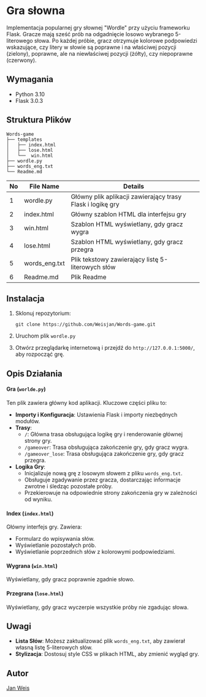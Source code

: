 # Gra słowna

Implementacja popularnej gry słownej "Wordle" przy użyciu frameworku Flask. Gracze mają sześć prób na odgadnięcie losowo wybranego 5-literowego słowa. Po każdej próbie, gracz otrzymuje kolorowe podpowiedzi wskazujące, czy litery w słowie są poprawne i na właściwej pozycji (zielony), poprawne, ale na niewłaściwej pozycji (żółty), czy niepoprawne (czerwony).

## Wymagania

* Python 3.10
* Flask 3.0.3

## Struktura Plików

```
Words-game
├── templates
│   ├── index.html
│   ├── lose.html
│   └──  win.html
├── wordle.py
├── words_eng.txt
└── Readme.md
```

| No | File Name | Details 
|----|------------|-------|
| 1  | wordle.py | Główny plik aplikacji zawierający trasy Flask i logikę gry
| 2 | index.html | Główny szablon HTML dla interfejsu gry
| 3  | win.html | Szablon HTML wyświetlany, gdy gracz wygra
| 4 | lose.html | Szablon HTML wyświetlany, gdy gracz przegra
| 5 | words_eng.txt | Plik tekstowy zawierający listę 5-literowych słów
| 6 | Readme.md | Plik Readme

## Instalacja

1. Sklonuj repozytorium:
    ```
    git clone https://github.com/Weisjan/Words-game.git
    ```

2. Uruchom plik `wordle.py`

3. Otwórz przeglądarkę internetową i przejdź do `http://127.0.0.1:5000/`, aby rozpocząć grę.

## Opis Działania

#### Gra (`worlde.py`)

Ten plik zawiera główny kod aplikacji. Kluczowe części pliku to:

- **Importy i Konfiguracja**: Ustawienia Flask i importy niezbędnych modułów.
- **Trasy**:
  - `/`: Główna trasa obsługująca logikę gry i renderowanie głównej strony gry.
  - `/gameover`: Trasa obsługująca zakończenie gry, gdy gracz wygra.
  - `/gameover_lose`: Trasa obsługująca zakończenie gry, gdy gracz przegra.
- **Logika Gry**:
  - Inicjalizuje nową grę z losowym słowem z pliku `words_eng.txt`.
  - Obsługuje zgadywanie przez gracza, dostarczając informacje zwrotne i śledząc pozostałe próby.
  - Przekierowuje na odpowiednie strony zakończenia gry w zależności od wyniku.

#### Index (`index.html`)

Główny interfejs gry. Zawiera:

- Formularz do wpisywania słów.
- Wyświetlanie pozostałych prób.
- Wyświetlanie poprzednich słów z kolorowymi podpowiedziami.

#### Wygrana (`win.html`)

Wyświetlany, gdy gracz poprawnie zgadnie słowo.

#### Przegrana (`lose.html`)

Wyświetlany, gdy gracz wyczerpie wszystkie próby nie zgadując słowa.

## Uwagi

- **Lista Słów**: Możesz zaktualizować plik `words_eng.txt`, aby zawierał własną listę 5-literowych słów.
- **Stylizacja**: Dostosuj style CSS w plikach HTML, aby zmienić wygląd gry.

## Autor

[Jan Weis](https://github.com/Weisjan)
